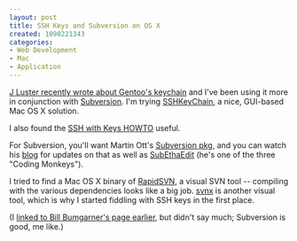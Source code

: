 ```yaml
--- 
layout: post
title: SSH Keys and Subversion on OS X
created: 1090221343
categories: 
- Web Development
- Mac
- Application
---
```

<a href="http://www.jluster.org/node/221">J Luster recently wrote about Gentoo's keychain</a> and I've been using it more in conjunction with <a href="http://subversion.tigris.org/">Subversion</a>. I'm trying <a href="http://www.sshkeychain.org/">SSHKeyChain</a>, a nice, GUI-based Mac OS X solution.

I also found the <a href="http://www.sshkeychain.org/mirrors/SSH-with-Keys-HOWTO/SSH-with-Keys-HOWTO-4.html">SSH with Keys HOWTO</a> useful.

For Subversion, you'll want Martin Ott's <a href="http://www.codingmonkeys.de/mbo/" title="Mac OS X Subversion">Subversion pkg</a>, and you can watch his <a href="http://www.codingmonkeys.de/mbo/plan/">blog</a> for updates on that as well as <a href="http://www.codingmonkeys.de/subethaedit/">SubEthaEdit</a> (he's one of the three "Coding Monkeys").

I tried to find a Mac OS X binary of <a href="http://rapidsvn.tigris.org/">RapidSVN</a>, a visual SVN tool -- compiling with the various dependencies looks like a big job. <a href="http://www.lachoseinteractive.net/en/community/subversion/svnx/features/">svnx</a> is another visual tool, which is why I started fiddling with SSH keys in the first place.

(I <a href="http://www.bmannconsulting.com/node/view/1242">linked to Bill Bumgarner's page earlier</a>, but didn't say much; Subversion is good, me like.)

